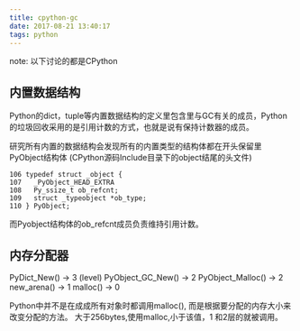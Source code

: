 ```yaml
---
title: cpython-gc
date: 2017-08-21 13:40:17
tags: python
---
```

note: 以下讨论的都是CPython
## 内置数据结构
Python的dict，tuple等内置数据结构的定义里包含里与GC有关的成员，Python
的垃圾回收采用的是引用计数的方式，也就是说有保持计数器的成员。

研究所有内置的数据结构会发现所有的内置类型的结构体都在开头保留里PyObject结构体
(CPython源码Include目录下的object结尾的头文件)
```
106 typedef struct _object {
107   _PyObject_HEAD_EXTRA
108   Py_ssize_t ob_refcnt;
109   struct _typeobject *ob_type;
110 } PyObject;
```
而Pyobject结构体的ob_refcnt成员负责维持引用计数。

## 内存分配器

PyDict_New()      -> 3 (level)
PyObject_GC_New() -> 2
PyObject_Malloc() -> 2
new_arena()       -> 1
malloc()          -> 0

Python中并不是在成成所有对象时都调用malloc(), 而是根据要分配的内存大小来改变分配的方法。
大于256bytes,使用malloc,小于该值，1 和2层的就被调用。


